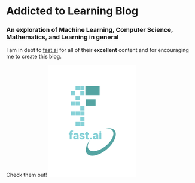 # Addicted to Learning Blog
### An exploration of Machine Learning, Computer Science, Mathematics, and Learning in general


I am in debt to [fast.ai](https://www.fast.ai) for all of their **excellent** content and for encouraging me to create this blog.

Check them out! ![Image of fast.ai logo](images/logo.png)
